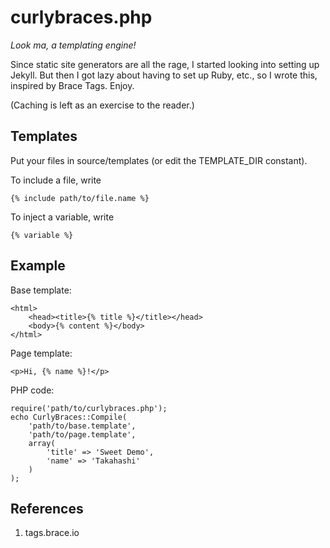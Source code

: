 curlybraces.php
===============

_Look ma, a templating engine!_

Since static site generators are all the rage,
I started looking into setting up Jekyll. But
then I got lazy about having to set up Ruby,
etc., so I wrote this, inspired by Brace Tags.
Enjoy.

(Caching is left as an exercise to the reader.)

Templates
---------

Put your files in source/templates (or edit
the TEMPLATE_DIR constant).

To include a file, write

	{% include path/to/file.name %}

To inject a variable, write

	{% variable %}

Example
-------

Base template:

	<html>
		<head><title>{% title %}</title></head>
		<body>{% content %}</body>
	</html>

Page template:

	<p>Hi, {% name %}!</p>

 PHP code:

	require('path/to/curlybraces.php');
	echo CurlyBraces::Compile(
		'path/to/base.template',
		'path/to/page.template',
		array(
			'title' => 'Sweet Demo',
			'name' => 'Takahashi'
		)
	);

References
----------

1. tags.brace.io